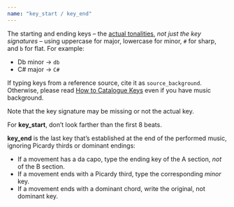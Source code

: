 ```yaml
---
name: "key_start / key_end"
---
```

The starting and ending keys – the [actual tonalities](/docs/how-to/catalogue-keys), _not just the key signatures_ – using uppercase for major, lowercase for minor, `#` for sharp, and `b` for flat. For example:

- Db minor → `db`
- C# major → `C#`

If typing keys from a reference source, cite it as `source_background`. Otherwise, please read [How to Catalogue Keys](/docs/how-to/catalogue-keys) even if you have music background.

Note that the key signature may be missing or not the actual key.

For **key_start**, don’t look farther than the first 8 beats.

**key_end** is the last key that’s established at the end of the performed music, ignoring Picardy thirds or dominant endings:
- If a movement has a da capo, type the ending key of the A section, _not_ of the B section.
- If a movement ends with a Picardy third, type the corresponding _minor_ key.
- If a movement ends with a dominant chord, write the original, not dominant key.